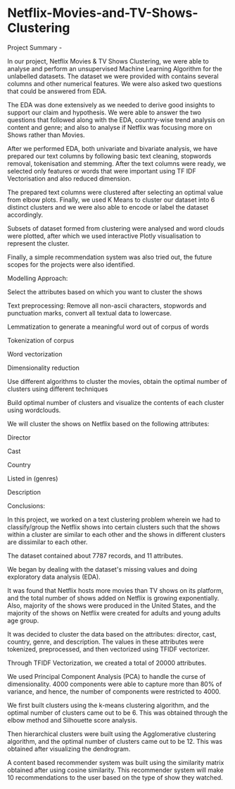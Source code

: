 # Netflix-Movies-and-TV-Shows-Clustering

Project Summary -

In our project, Netflix Movies & TV Shows Clustering, we were able to analyse and perform an unsupervised Machine Learning Algorithm for the unlabelled datasets. The dataset we were provided with contains several columns and other numerical features. We were also asked two questions that could be answered from EDA.

The EDA was done extensively as we needed to derive good insights to support our claim and hypothesis. We were able to answer the two questions that followed along with the EDA, country-wise trend analysis on content and genre; and also to analyse if Netflix was focusing more on Shows rather than Movies.

After we performed EDA, both univariate and bivariate analysis, we have prepared our text columns by following basic text cleaning, stopwords removal, tokenisation and stemming. After the text columns were ready, we selected only features or words that were important using TF IDF Vectorisation and also reduced dimension.

The prepared text columns were clustered after selecting an optimal value from elbow plots. Finally, we used K Means to cluster our dataset into 6 distinct clusters and we were also able to encode or label the dataset accordingly.

Subsets of dataset formed from clustering were analysed and word clouds were plotted, after which we used interactive Plotly visualisation to represent the cluster.

Finally, a simple recommendation system was also tried out, the future scopes for the projects were also identified.

Modelling Approach:

Select the attributes based on which you want to cluster the shows

Text preprocessing: Remove all non-ascii characters, stopwords and punctuation marks, convert all textual data to lowercase.

Lemmatization to generate a meaningful word out of corpus of words

Tokenization of corpus

Word vectorization

Dimensionality reduction

Use different algorithms to cluster the movies, obtain the optimal number of clusters using different techniques

Build optimal number of clusters and visualize the contents of each cluster using wordclouds.

We will cluster the shows on Netflix based on the following attributes:

Director

Cast

Country

Listed in (genres)

Description


Conclusions:

In this project, we worked on a text clustering problem wherein we had to classify/group the Netflix shows into certain clusters such that the shows within a cluster are similar to each other and the shows in different clusters are dissimilar to each other.

The dataset contained about 7787 records, and 11 attributes.

We began by dealing with the dataset's missing values and doing exploratory data analysis (EDA).

It was found that Netflix hosts more movies than TV shows on its platform, and the total number of shows added on Netflix is growing exponentially. Also, majority of the shows were produced in the United States, and the majority of the shows on Netflix were created for adults and young adults age group.

It was decided to cluster the data based on the attributes: director, cast, country, genre, and description. The values in these attributes were tokenized, preprocessed, and then vectorized using TFIDF vectorizer.

Through TFIDF Vectorization, we created a total of 20000 attributes.

We used Principal Component Analysis (PCA) to handle the curse of dimensionality. 4000 components were able to capture more than 80% of variance, and hence, the number of components were restricted to 4000.

We first built clusters using the k-means clustering algorithm, and the optimal number of clusters came out to be 6. This was obtained through the elbow method and Silhouette score analysis.

Then hierarchical clusters were built using the Agglomerative clustering algorithm, and the optimal number of clusters came out to be 12. This was obtained after visualizing the dendrogram.

A content based recommender system was built using the similarity matrix obtained after using cosine similarity. This recommender system will make 10 recommendations to the user based on the type of show they watched.

